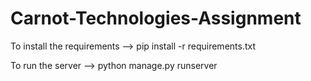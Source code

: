 # Carnot-Technologies-Assignment


To install the requirements --> pip install -r requirements.txt

To run the server --> python manage.py runserver

